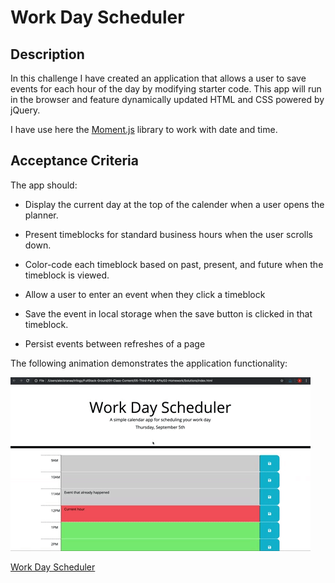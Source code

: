 # Work Day Scheduler

## Description

In this challenge I have created an application that allows a user to save events for each hour of the day by modifying starter code. This app will run in the browser and feature dynamically updated HTML and CSS powered by jQuery.

I have use here the [Moment.js](https://momentjs.com/) library to work with date and time.



## Acceptance Criteria

The app should:

* Display the current day at the top of the calender when a user opens the planner.
 
* Present timeblocks for standard business hours when the user scrolls down.
 
* Color-code each timeblock based on past, present, and future when the timeblock is viewed.
 
* Allow a user to enter an event when they click a timeblock

* Save the event in local storage when the save button is clicked in that timeblock.

* Persist events between refreshes of a page

The following animation demonstrates the application functionality:

![A user clicks on slots on the color-coded calendar and edits the events.](./images/05-third-party-apis-homework-demo.gif)

<a href="https://sinthiya1.github.io/Work-Day-Scheduler/">Work Day Scheduler</a>

